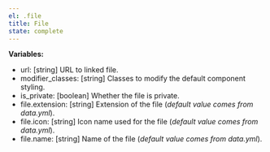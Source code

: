 ```yaml
---
el: .file
title: File
state: complete
---
```


__Variables:__
* url: [string] URL to linked file.
* modifier_classes: [string] Classes to modify the default component styling.
* is_private: [boolean] Whether the file is private.
* file.extension: [string] Extension of the file (_default value comes from data.yml_).
* file.icon: [string] Icon name used for the file (_default value comes from data.yml_).
* file.name: [string] Name of the file (_default value comes from data.yml_).
